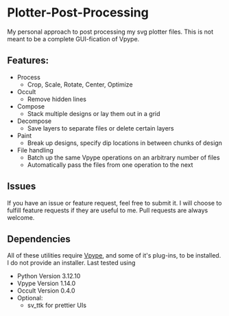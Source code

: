 # Plotter-Post-Processing
My personal approach to post processing my svg plotter files. This is not meant to be a complete GUI-fication of Vpype.

## Features:
- Process
    - Crop, Scale, Rotate, Center, Optimize
- Occult
    - Remove hidden lines
- Compose
    - Stack multiple designs or lay them out in a grid
- Decompose
    - Save layers to separate files or delete certain layers
- Paint
    - Break up designs, specify dip locations in between chunks of design
- File handling
    - Batch up the same Vpype operations on an arbitrary number of files
    - Automatically pass the files from one operation to the next

## Issues
If you have an issue or feature request, feel free to submit it. I will choose to fulfill feature requests if they are useful to me. Pull requests are always welcome.

## Dependencies
All of these utilities require [Vpype](https://github.com/abey79/vpype), and some of it's plug-ins, to be installed. I do not provide an installer.
Last tested using 
- Python Version 3.12.10
- Vpype Version 1.14.0
- Occult Version 0.4.0
- Optional:
    - sv_ttk for prettier UIs
